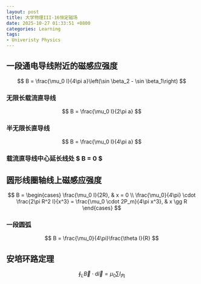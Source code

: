 ```yaml
---
layout: post
title: 大学物理III-16恒定磁场
date: 2025-10-27 01:33:51 +0800
categories: Learning
tags:
- Univeristy Physics
---
```

## 一段通电导线附近的磁感应强度

$$
B = \frac{\mu_0 I}{4\pi a}\left(\sin \beta_2 - \sin \beta_1\right)
$$

### 无限长载流直导线

$$
B = \frac{\mu_0 I}{2\pi a}
$$

### 半无限长直导线

$$
B = \frac{\mu_0 I}{4\pi a}
$$

### 载流直导线中心延长线处 $ B = 0 $

## 圆形线圈轴线上磁感应强度

$$
B = \begin{cases}
\frac{\mu_0 I}{2R}, & x = 0 \\
\frac{\mu_0}{4\pi} \cdot \frac{2\pi R^2 I}{x^3} = \frac{\mu_0 \cdot 2P_m}{4\pi x^3}, & x \gg R
\end{cases}
$$

### 一段圆弧

$$
B = \frac{\mu_0}{4\pi}\frac{\theta I}{R}
$$

## 安培环路定理

$$
\oint_L \vec{B}\cdot\mathrm{d}\vec{l}=\mu_0\sum I_{\text{内}}
$$